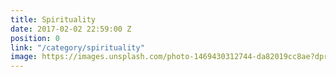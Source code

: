 ```yaml
---
title: Spirituality
date: 2017-02-02 22:59:00 Z
position: 0
link: "/category/spirituality"
image: https://images.unsplash.com/photo-1469430312744-da82019cc8ae?dpr=1&auto=format&fit=crop&w=1500&h=1000&q=80&cs=tinysrgb&crop=
---
```


